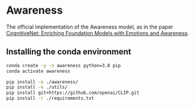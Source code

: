 # Awareness

The official implementation of the Awareness model, as in the paper [CognitiveNet: Enriching Foundation Models with Emotions and Awareness](https://doi.org/10.1007/978-3-031-35681-0_7).

## Installing the conda environment

```sh
conda create -y -n awareness python=3.8 pip
conda activate awareness

pip install -e ./awareness/
pip install -e ./utils/
pip install git+https://github.com/openai/CLIP.git
pip install -r ./requirements.txt
```
